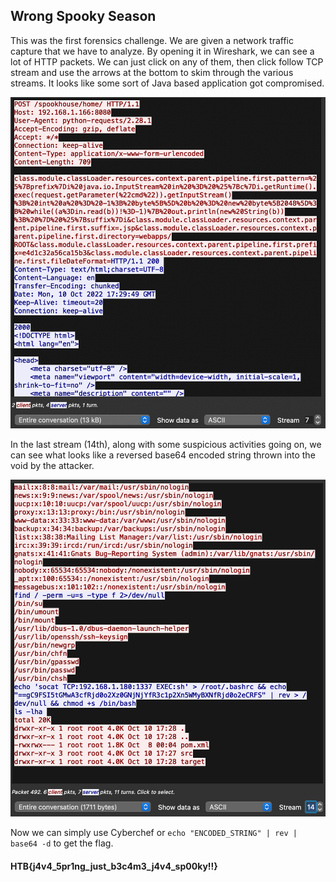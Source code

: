 ## **Wrong Spooky Season**

This was the first forensics challenge. We are given a network traffic capture that we have to analyze. By opening it in Wireshark, we can see a lot of HTTP packets. We can just click on any of them, then click follow TCP stream and use the arrows at the bottom to skim through the various streams. It looks like some sort of Java based application got compromised.

![WrongSpookySeason](/Screenshots/FORENSICS_1.png)

In the last stream (14th), along with some suspicious activities going on, we can see what looks like a reversed base64 encoded string thrown into the void by the attacker.

![WrongSpookySeason](/Screenshots/FORENSICS_1.1.png)

Now we can simply use Cyberchef or `echo "ENCODED_STRING" | rev | base64 -d` to get the flag.

#### HTB{j4v4_5pr1ng_just_b3c4m3_j4v4_sp00ky!!}